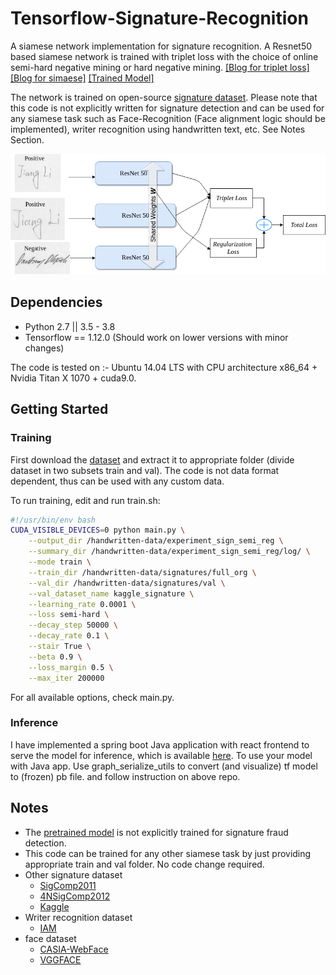 # Tensorflow-Signature-Recognition
A siamese network implementation for signature recognition. A Resnet50 based 
siamese network is trained with triplet loss with the choice of online semi-hard negative
mining or hard negative mining. [[Blog for triplet loss]](https://github.com/omoindrot/tensorflow-triplet-loss) 
[[Blog for simaese]](https://towardsdatascience.com/siamese-network-triplet-loss-b4ca82c1aec8)
[[Trained Model]](https://drive.google.com/file/d/1MOReElVkaKo1zH_oMyTdxBGA5FimXgQq/view?usp=sharing)

The network is trained on open-source [signature dataset](https://cedar.buffalo.edu/NIJ/data/signatures.rar).
Please note that this code is not explicitly written for signature detection and can be used for any siamese task
such as Face-Recognition (Face alignment logic should be implemented), writer recognition using handwritten text, etc. See Notes Section.

<img src="./images/Siamese.png">

## Dependencies

- Python 2.7 || 3.5 - 3.8
- Tensorflow == 1.12.0 (Should work on lower versions with minor changes)

The code is tested on :- Ubuntu 14.04 LTS with CPU architecture x86_64 + Nvidia Titan X 1070 + cuda9.0.

## Getting Started

### Training

First download the [dataset](https://cedar.buffalo.edu/NIJ/data/signatures.rar) 
and extract it to appropriate folder (divide dataset in two subsets train and val). The code is not data format dependent, 
thus can be used with any custom data. 

To run training, edit and run train.sh:
```bash
#!/usr/bin/env bash
CUDA_VISIBLE_DEVICES=0 python main.py \
    --output_dir /handwritten-data/experiment_sign_semi_reg \
    --summary_dir /handwritten-data/experiment_sign_semi_reg/log/ \
    --mode train \
    --train_dir /handwritten-data/signatures/full_org \
    --val_dir /handwritten-data/signatures/val \
    --val_dataset_name kaggle_signature \
    --learning_rate 0.0001 \
    --loss semi-hard \
    --decay_step 50000 \
    --decay_rate 0.1 \
    --stair True \
    --beta 0.9 \
    --loss_margin 0.5 \
    --max_iter 200000
```

For all available options, check main.py.


### Inference

I have implemented a spring boot Java application with react frontend to serve the model for inference, which is
available [here](https://github.com/rmalav15/siamese-tf-java). 
To use your model with Java app. Use graph_serialize_utils to convert (and visualize) tf model to (frozen) pb file.
and follow instruction on above repo.

## Notes

* The [pretrained model](https://drive.google.com/file/d/1MOReElVkaKo1zH_oMyTdxBGA5FimXgQq/view?usp=sharing) is not 
explicitly trained for signature fraud detection. 
* This code can be trained for any other siamese task by just providing appropriate train and val folder. 
No code change required.
* Other signature dataset
    * [SigComp2011](http://www.iapr-tc11.org/mediawiki/index.php/ICDAR_2011_Signature_Verification_Competition_(SigComp2011))
    * [4NSigComp2012](http://www.iapr-tc11.org/mediawiki/index.php/ICFHR_2012_Signature_Verification_Competition_(4NSigComp2012))
    * [Kaggle](https://www.kaggle.com/divyanshrai/handwritten-signatures)
* Writer recognition dataset
    * [IAM](http://www.fki.inf.unibe.ch/databases/iam-handwriting-database)
* face dataset
    * [CASIA-WebFace](https://github.com/happynear/AMSoftmax/issues/18)
    * [VGGFACE](https://www.robots.ox.ac.uk/~vgg/data/vgg_face2/)